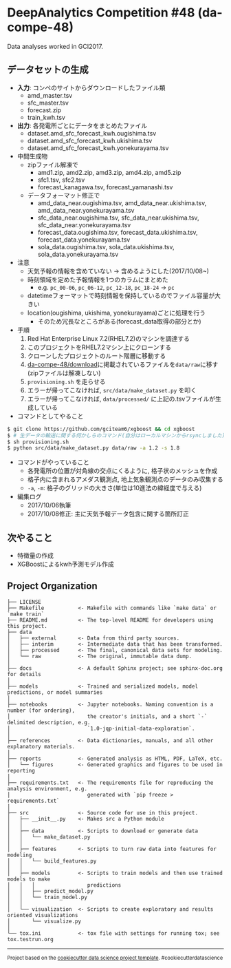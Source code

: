 DeepAnalytics Competition #48 (da-compe-48)
==============================

Data analyses worked in GCI2017.

データセットの生成
------------
+ __入力__: コンペのサイトからダウンロードしたファイル類
    - amd_master.tsv
    - sfc_master.tsv
    - forecast.zip
    - train_kwh.tsv
+ __出力__: 各発電所ごとにデータをまとめたファイル
    - dataset.amd_sfc_forecast_kwh.ougishima.tsv
    - dataset.amd_sfc_forecast_kwh.ukishima.tsv
    - dataset.amd_sfc_forecast_kwh.yonekurayama.tsv
+ 中間生成物
    - zipファイル解凍で
        * amd1.zip, amd2.zip, amd3.zip, amd4.zip, amd5.zip
        * sfc1.tsv, sfc2.tsv
        * forecast_kanagawa.tsv, forecast_yamanashi.tsv
    - データフォーマット修正で
        * amd_data_near.ougishima.tsv, amd_data_near.ukishima.tsv, amd_data_near.yonekurayama.tsv
        * sfc_data_near.ougishima.tsv, sfc_data_near.ukishima.tsv, sfc_data_near.yonekurayama.tsv
        * forecast_data.ougishima.tsv, forecast_data.ukishima.tsv, forecast_data.yonekurayama.tsv
        * sola_data.ougishima.tsv, sola_data.ukishima.tsv, sola_data.yonekurayama.tsv
+ 注意
    - 天気予報の情報を含めていない → 含めるようにした(2017/10/08~)
    - 時刻領域を定めた予報情報を1つのカラムにまとめた
        * e.g. `pc_00-06`, `pc_06-12`, `pc_12-18`, `pc_18-24` → `pc`
    - datetimeフォーマットで時刻情報を保持しているのでファイル容量が大きい
    - location(ougishima, ukishima, yonekurayama)ごとに処理を行う
        * そのため冗長なところがある(forecast_data取得の部分とか)
+ 手順
    1. Red Hat Enterprise Linux 7.2(RHEL7.2)のマシンを調達する
    1. このプロジェクトをRHEL7.2マシン上にクローンする
    1. クローンしたプロジェクトのルート階層に移動する
    1. [da-compe-48/download](https://deepanalytics.jp/compe/48/download)に掲載されているファイルを`data/raw`に移す(zipファイルは解凍しない)
    1. `provisioning.sh` を走らせる
    1. エラーが帰ってこなければ, `src/data/make_dataset.py` を叩く
    1. エラーが帰ってこなければ, `data/processed/` に上記の.tsvファイルが生成している
+ コマンドとしてやること
```bash
$ git clone https://github.com/gciteam6/xgboost && cd xgboost
$ # 生データの輸送に関する何かしらのコマンド(自分はローカルマシンからrsyncしました)
$ sh provisioning.sh
$ python src/data/make_dataset.py data/raw -a 1.2 -s 1.8
```
+ コマンドがやっていること
    - 各発電所の位置が対角線の交点にくるように, 格子状のメッシュを作成
    - 格子内に含まれるアメダス観測点, 地上気象観測点のデータのみ収集する
    - `-a`, `-m`: 格子のグリッドの大きさ(単位は10進法の緯経度で与える)
+ 編集ログ
    - 2017/10/06執筆
    - 2017/10/08修正: 主に天気予報データ包含に関する箇所訂正


次やること
------------
+ 特徴量の作成
+ XGBoostによるkwh予測モデル作成


Project Organization
------------

    ├── LICENSE
    ├── Makefile           <- Makefile with commands like `make data` or `make train`
    ├── README.md          <- The top-level README for developers using this project.
    ├── data
    │   ├── external       <- Data from third party sources.
    │   ├── interim        <- Intermediate data that has been transformed.
    │   ├── processed      <- The final, canonical data sets for modeling.
    │   └── raw            <- The original, immutable data dump.
    │
    ├── docs               <- A default Sphinx project; see sphinx-doc.org for details
    │
    ├── models             <- Trained and serialized models, model predictions, or model summaries
    │
    ├── notebooks          <- Jupyter notebooks. Naming convention is a number (for ordering),
    │                         the creator's initials, and a short `-` delimited description, e.g.
    │                         `1.0-jqp-initial-data-exploration`.
    │
    ├── references         <- Data dictionaries, manuals, and all other explanatory materials.
    │
    ├── reports            <- Generated analysis as HTML, PDF, LaTeX, etc.
    │   └── figures        <- Generated graphics and figures to be used in reporting
    │
    ├── requirements.txt   <- The requirements file for reproducing the analysis environment, e.g.
    │                         generated with `pip freeze > requirements.txt`
    │
    ├── src                <- Source code for use in this project.
    │   ├── __init__.py    <- Makes src a Python module
    │   │
    │   ├── data           <- Scripts to download or generate data
    │   │   └── make_dataset.py
    │   │
    │   ├── features       <- Scripts to turn raw data into features for modeling
    │   │   └── build_features.py
    │   │
    │   ├── models         <- Scripts to train models and then use trained models to make
    │   │   │                 predictions
    │   │   ├── predict_model.py
    │   │   └── train_model.py
    │   │
    │   └── visualization  <- Scripts to create exploratory and results oriented visualizations
    │       └── visualize.py
    │
    └── tox.ini            <- tox file with settings for running tox; see tox.testrun.org


--------

<p><small>Project based on the <a target="_blank" href="https://drivendata.github.io/cookiecutter-data-science/">cookiecutter data science project template</a>. #cookiecutterdatascience</small></p>
